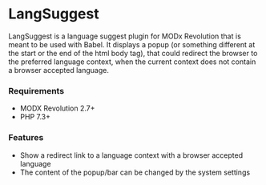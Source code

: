 # LangSuggest

LangSuggest is a language suggest plugin for MODx Revolution that is meant to be
used with Babel. It displays a popup (or something different at the start or the
end of the html body tag), that could redirect the browser to the preferred
language context, when the current context does not contain a browser accepted
language.

### Requirements

* MODX Revolution 2.7+
* PHP 7.3+

### Features

* Show a redirect link to a language context with a browser accepted language
* The content of the popup/bar can be changed by the system settings